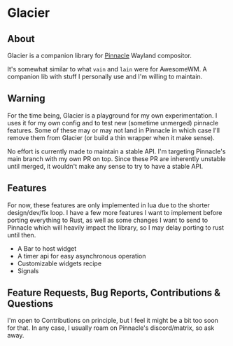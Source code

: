 # Glacier

## About
Glacier is a companion library for [Pinnacle](https://github.com/pinnacle-comp/pinnacle) Wayland
compositor.

It's somewhat similar to what `vain` and `lain` were for AwesomeWM. A companion lib with stuff I
personally use and I'm willing to maintain.

## Warning
For the time being, Glacier is a playground for my own experimentation. I uses it for my own config
and to test new (sometime unmerged) pinnacle features. Some of these may or may not land in
Pinnacle in which case I'll remove them from Glacier (or build a thin wrapper when it make sense).

No effort is currently made to maintain a stable API. I'm targeting Pinnacle's main branch with my
own PR on top. Since these PR are inherently unstable until merged, it wouldn't make any sense to
try to have a stable API.

## Features

For now, these features are only implemented in lua due to the shorter design/dev/fix loop. I have
a few more features I want to implement before porting everything to Rust, as well as some changes
I want to send to Pinnacle which will heavily impact the library, so I may delay porting to rust
until then.

- A Bar to host widget
- A timer api for easy asynchronous operation
- Customizable widgets recipe
- Signals

## Feature Requests, Bug Reports, Contributions & Questions
I'm open to Contributions on principle, but I feel it might be a bit too soon for that. In any case,
I usually roam on Pinnacle's discord/matrix, so ask away.
